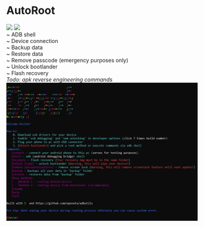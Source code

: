 # AutoRoot
<img src='https://img.shields.io/badge/Root-Keep calm and root your phone-green?link=https://androidcentral.com/root&link=https://androidcentral.com/root'> <img src='https://img.shields.io/badge/Rootkit-Be careful-red'><br />
~ ADB shell<br />
~ Device connection<br />
~ Backup data<br />
~ Restore data<br />
~ Remove passcode (emergency purposes only)<br />
~ Unlock bootlander<br />
~ Flash recovery<br />
<i>Todo: apk reverse engineering commands</i>
<br />
<img src='screen122913.png' />
